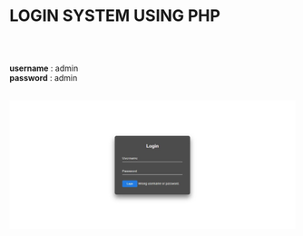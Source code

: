 <h1>LOGIN SYSTEM USING PHP</h1><br>
<br>
<p>
	<b>username</b> : admin <br>
	<b>password</b> : admin
</p><br>
<img src="https://raw.githubusercontent.com/faheemmehdi/Login-System-in-PHP/master/img.JPG" alt="">
